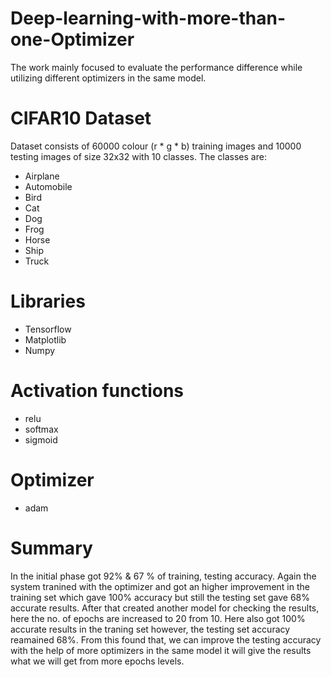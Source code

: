 # Deep-learning-with-more-than-one-Optimizer

The work mainly focused to evaluate the performance difference while utilizing different optimizers in the same model.

# CIFAR10 Dataset
Dataset consists of 60000 colour (r * g * b) training images and 10000 testing images of size 32x32 with 10 classes.
The classes are:
* Airplane
* Automobile
* Bird
* Cat
* Dog
* Frog
* Horse
* Ship
* Truck

# Libraries
* Tensorflow
* Matplotlib
* Numpy

# Activation functions
* relu
* softmax
* sigmoid

# Optimizer
* adam

# Summary
In the initial phase got 92% & 67 % of training, testing accuracy. Again the system tranined with the optimizer and got an higher improvement in the training set which gave 100% accuracy but still the testing set gave 68% accurate results. After that created another model for checking the results, here the no. of epochs are increased to 20 from 10. Here also got 100% accurate results in the traning set however, the testing set accuracy reamained 68%. From this found that, we can improve the testing accuracy with the help of more optimizers in the same model it will give the results what we will get from more epochs levels.

